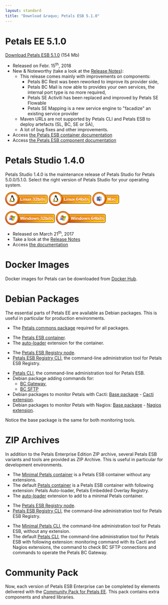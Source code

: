 ```yaml
---
layout: standard
title: "Download &raquo; Petals ESB 5.1.0"
---
```


# Petals EE 5.1.0

[Download Petals ESB 5.1.0](http://repository.ow2.org/nexus/content/repositories/public/org/ow2/petals/petals-esb-enterprise-edition/5.1.0/petals-esb-enterprise-edition-5.1.0.zip "Petals ESB 5.1.0") (154 Mb)

- Released on Febr. 15<sup>th</sup>, 2018
- New & Noteworthy (take a look at the [Release Notes](https://jira.petalslink.com/secure/IssueNavigator.jspa?mode=hide&requestId=10256)):
  - This release comes mainly with improvements on components:
    - Petals BC Rest was been reworked to improve its provider side,
    - Petals BC Mail is now able to provides your own services, the internal port type is no more required,
    - Petals SE Activiti has been replaced and improved by Petals SE Flowable
    - Petals SE Mapping is a new service engine to "facadize" an existing service provider
  - Maven URLs are not supported by Petals CLI and Petals ESB to deploy artefacts (SL, BC, SE or SA),
  - A lot of bug fixes and other improvements.
- Access [the Petals ESB container documentation](https://doc.petalslink.com/display/petalsesb510)
- Access [the Petals ESB component documentation](https://doc.petalslink.com/display/petalscomponents/Petals+Components)

# Petals Studio 1.4.0

Petals Studio 1.4.0 is the maintenance release of Petals Studio for Petals 5.0.0/5.1.0.
Select the right version of Petals Studio for your operating system.

<a href="http://download.petalslink.com/petals-studio/Petals-Studio--1.4.0--linux.gtk.x86.zip"><img alt="Linux x32" src="/resources/images/linux_32.png" /></a>
<a href="http://download.petalslink.com/petals-studio/Petals-Studio--1.4.0--linux.gtk.x86_64.zip"><img alt="Linux x64" src="/resources/images/linux_64.png" /></a>
<a href="http://download.petalslink.com/petals-studio/Petals-Studio--1.4.0--macosx.cocoa.x86_64.zip"><img alt="MacOS" src="/resources/images/mac.png" /></a><br />

<a href="http://download.petalslink.com/petals-studio/Petals-Studio--1.4.0--win32.win32.x86.zip"><img alt="Windows x32" src="/resources/images/windows_32.png"/></a>
<a href="http://download.petalslink.com/petals-studio/Petals-Studio--1.4.0--win32.win32.x86_64.zip"><img alt="Windows x64" src="/resources/images/windows_64.png"/></a>

- Released on March 21<sup>th</sup>, 2017
- Take a look at the [Release Notes](https://jira.petalslink.com/secure/ReleaseNote.jspa?projectId=10070&version=10323)
- Access [the documentation](https://doc.petalslink.com/display/petalsstudio14/Petals+Studio+1.4)

# Docker Images

Docker images for Petals can be downloaded from [Docker Hub](https://hub.docker.com/u/petals/).

# Debian Packages

The essential parts of Petals EE are available as Debian packages.
This is useful in particular for production environments.

- The [Petals commons package](http://repository.ow2.org/nexus/content/groups/public/org/ow2/petals/petals-commons-deb/1.1.1/petals-commons-deb-1.1.1.deb) required for all packages.

<!-- -->

- The [Petals ESB container](http://repository.ow2.org/nexus/content/groups/public/org/ow2/petals/petals-esb-default-deb/5.1.0-1.0/petals-esb-default-deb-5.1.0-1.0.deb).
- The [auto-loader](http://repository.ow2.org/nexus/content/groups/public/org/ow2/petals/petals-autoloader-deb/1.0.4-1.0/petals-autoloader-deb-1.0.4-1.0.deb) extension for the container.

<!-- -->

- The [Petals ESB Registry node](http://repository.ow2.org/nexus/content/groups/public/org/ow2/petals/petals-registry-overlay-deb/1.0.2-1.0/petals-registry-overlay-deb-1.0.2-1.0.deb).
- [Petals ESB Registry CLI](http://repository.ow2.org/nexus/content/groups/public/org/ow2/petals/petals-registry-cli-deb/1.1.1-1.1/petals-registry-cli-deb-1.1.1-1.1.deb), the command-line administration tool for Petals ESB Registry.

<!-- -->

- [Petals CLI](http://repository.ow2.org/nexus/content/groups/public/org/ow2/petals/petals-cli-distrib-deb/3.0.0-1.0/petals-cli-distrib-deb-3.0.0-1.0.deb), the command-line administration tool for Petals ESB.
- Debian package adding commands for:
  - [BC Gateway](http://repository.ow2.org/nexus/content/repositories/public/org/ow2/petals/petals-cli-bc-gateway/2.0.0/petals-cli-bc-gateway-2.0.0.deb),
  - [BC SFTP](http://repository.ow2.org/nexus/content/repositories/public/org/ow2/petals/petals-cli-bc-sftp/1.0.4/petals-cli-bc-sftp-1.0.4.deb)
- Debian packages to monitor Petals with Cacti:
[Base package](http://repository.ow2.org/nexus/content/groups/public/org/ow2/petals/petals-cli-cmd-monitoring-deb/2.0.0-1.0/petals-cli-cmd-monitoring-deb-2.0.0-1.0.deb) -
[Cacti extension](http://repository.ow2.org/nexus/content/groups/public/org/ow2/petals/petals-cli-cmd-monitoring-mo-cacti-deb/2.0.0-1.0/petals-cli-cmd-monitoring-mo-cacti-deb-2.0.0-1.0.deb).
- Debian packages to monitor Petals with Nagios:
[Base package](http://repository.ow2.org/nexus/content/groups/public/org/ow2/petals/petals-cli-cmd-monitoring-deb/2.0.0-1.0/petals-cli-cmd-monitoring-deb-2.0.0-1.0.deb) -
[Nagios extension](http://repository.ow2.org/nexus/content/groups/public/org/ow2/petals/petals-cli-cmd-monitoring-so-nagios-deb/2.0.0-1.0/petals-cli-cmd-monitoring-so-nagios-deb-2.0.0-1.0.deb).

Notice the base package is the same for both monitoring tools.

# ZIP Archives

In addition to the Petals Enterprise Edition ZIP archive, several Petals ESB variants and tools are provided as ZIP Archive.
This is useful in particular for development environments.

- The [Minimal Petals container](http://repository.ow2.org/nexus/content/repositories/public/org/ow2/petals/petals-esb-minimal-zip/5.1.0/petals-esb-minimal-zip-5.1.0.zip) is a Petals ESB container without any extensions.
- The default [Petals container](http://repository.ow2.org/nexus/content/repositories/public/org/ow2/petals/petals-esb-default-zip/5.0.2/petals-esb-default-zip-5.0.2.zip) is a Petals ESB container with following extension: Petals Auto-loader, Petals Embedded Overlay Registry.
- The [auto-loader](http://repository.ow2.org/nexus/content/repositories/public/org/ow2/petals/petals-autoloader-zip/1.0.3-1.0/petals-autoloader-zip-1.0.3-1.0.zip) extension to add to a minimal Petals container.

<!-- -->

- The [Petals ESB Registry node](http://repository.ow2.org/nexus/content/repositories/public/org/ow2/petals/petals-registry-overlay-zip/1.0.2-1.0/petals-registry-overlay-zip-1.0.2-1.0.zip).
- [Petals ESB Registry CLI](http://repository.ow2.org/nexus/content/repositories/public/org/ow2/petals/petals-registry-cli-zip/1.1.1-1.0/petals-registry-cli-zip-1.1.1-1.0.zip), the command-line administration tool for Petals ESB Registry.

<!-- -->

- The [Minimal Petals CLI](http://repository.ow2.org/nexus/content/repositories/public/org/ow2/petals/petals-cli/3.0.0/petals-cli-3.0.0.zip), the command-line administration tool for Petals ESB, without any extension.
- The default [Petals CLI](http://repository.ow2.org/nexus/content/repositories/public/org/ow2/petals/petals-cli-distrib-zip/3.0.0-1.0/petals-cli-distrib-zip-3.0.0-1.0.zip), the command-line administration tool for Petals ESB with following extension: monitoring command with its Cacti and Nagios extensions, the command to check BC SFTP connections and commands to operate the Petals BC Gateway.

# Community Pack

Now, each version of Petals ESB Enterprise can be completed by elements delivered with the [Community Pack for Petals EE](http://repository.ow2.org/nexus/content/repositories/public/org/ow2/petals/petals-community-pack/5.1.0/petals-community-pack-5.1.0.zip). This pack contains extra components and shared libraries.
